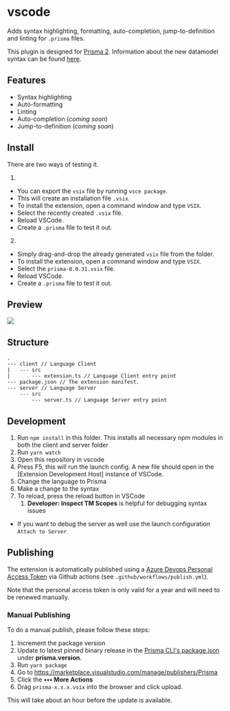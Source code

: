# vscode

Adds syntax highlighting, formatting, auto-completion, jump-to-definition and linting for `.prisma` files.

This plugin is designed for [Prisma 2](https://www.prisma.io/blog/announcing-prisma-2-zq1s745db8i5). Information about the new datamodel syntax can be found [here](https://github.com/prisma/prisma2/blob/master/docs/data-modeling.md).

## Features

- Syntax highlighting
- Auto-formatting
- Linting
- Auto-completion (_coming soon_)
- Jump-to-definition (_coming soon_)

## Install

There are two ways of testing it. 

1.
- You can export the `vsix` file by running `vsce package`. 
- This will create an installation file `.vsix`.
- To install the extension, open a command window and type `VSIX`.
- Select the recently created `.vsix` file.
- Reload VSCode.
- Create a `.prisma` file to test it out.

2. 
- Simply drag-and-drop the already generated `vsix` file from the folder.
- To install the extension, open a command window and type `VSIX`.
- Select the `prisma-0.0.31.vsix` file.
- Reload VSCode.
- Create a `.prisma` file to test it out.


## Preview

![](https://imgur.com/HbufPo6.png)

## Structure

```
.
--- client // Language Client
|   --- src   
|       --- extension.ts // Language Client entry point
--- package.json // The extension manifest.
--- server // Language Server
    --- src
        --- server.ts // Language Server entry point
```


## Development

1. Run `npm install` in this folder. This installs all necessary npm modules in both the client and server folder
2. Run `yarn watch`
3. Open this repository in vscode
4. Press F5, this will run the launch config. A new file should open in the [Extension Development Host] instance of VSCode.
5. Change the language to Prisma
6. Make a change to the syntax
7. To reload, press the reload button in VSCode
   1. **Developer: Inspect TM Scopes** is helpful for debugging syntax issues
- If you want to debug the server as well use the launch configuration `Attach to Server`

## Publishing

The extension is automatically published using a [Azure Devops Personal Access Token](https://code.visualstudio.com/api/working-with-extensions/publishing-extension#get-a-personal-access-token) via Github actions (see `.github/workflows/publish.yml`).

Note that the personal access token is only valid for a year and will need to be renewed manually.

### Manual Publishing

To do a manual publish, please follow these steps:

1. Increment the package version
2. Update to latest pinned binary release in the [Prisma CLI's package.json](https://github.com/prisma/prisma2/blob/master/cli/prisma2/package.json) under **prisma.version**.
3. Run `yarn package`
4. Go to https://marketplace.visualstudio.com/manage/publishers/Prisma
5. Click the **••• More Actions**
6. Drag `prisma-x.x.x.vsix` into the browser and click upload.

This will take about an hour before the update is available.
